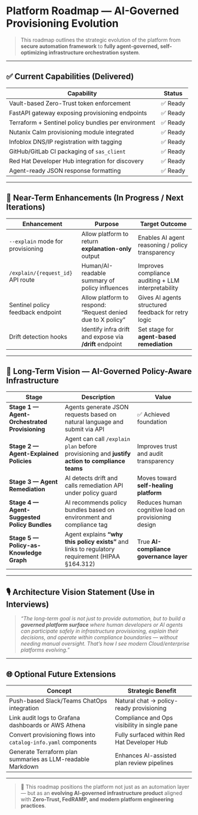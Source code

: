 # Platform Roadmap — AI-Governed Provisioning Evolution

> This roadmap outlines the strategic evolution of the platform from **secure automation framework** to **fully agent-governed, self-optimizing infrastructure orchestration system**.

---

## ✅ Current Capabilities (Delivered)

| Capability | Status |
|------------|:------:|
| Vault-based Zero-Trust token enforcement | ✅ Ready |
| FastAPI gateway exposing provisioning endpoints | ✅ Ready |
| Terraform + Sentinel policy bundles per environment | ✅ Ready |
| Nutanix Calm provisioning module integrated | ✅ Ready |
| Infoblox DNS/IP registration with tagging | ✅ Ready |
| GitHub/GitLab CI packaging of `sas_client` | ✅ Ready |
| Red Hat Developer Hub integration for discovery | ✅ Ready |
| Agent-ready JSON response formatting | ✅ Ready |

---

## 🚀 Near-Term Enhancements (In Progress / Next Iterations)

| Enhancement | Purpose | Target Outcome |
|-------------|--------|----------------|
| `--explain` mode for provisioning | Allow platform to return **explanation-only** output | Enables AI agent reasoning / policy transparency |
| `/explain/{request_id}` API route | Human/AI-readable summary of policy influences | Improves compliance auditing + LLM interpretability |
| Sentinel policy feedback endpoint | Allow platform to respond: “Request denied due to X policy” | Gives AI agents structured feedback for retry logic |
| Drift detection hooks | Identify infra drift and expose via **/drift** endpoint | Set stage for **agent-based remediation** |

---

## 🎯 Long-Term Vision — AI-Governed Policy-Aware Infrastructure

| Stage | Description | Value |
|-------|------------|-------|
| **Stage 1 — Agent-Orchestrated Provisioning** | Agents generate JSON requests based on natural language and submit via API | ✅ Achieved foundation |
| **Stage 2 — Agent-Explained Policies** | Agent can call `/explain plan` before provisioning and **justify action to compliance teams** | Improves trust and audit transparency |
| **Stage 3 — Agent Remediation** | AI detects drift and calls remediation API under policy guard | Moves toward **self-healing platform** |
| **Stage 4 — Agent-Suggested Policy Bundles** | AI recommends policy bundles based on environment and compliance tag | Reduces human cognitive load on provisioning design |
| **Stage 5 — Policy-as-Knowledge Graph** | Agent explains **“why this policy exists”** and links to regulatory requirement (HIPAA §164.312) | True **AI-compliance governance layer** |

---

## 🎙 Architecture Vision Statement (Use in Interviews)

> *“The long-term goal is not just to provide automation, but to build a **governed platform surface** where human developers or AI agents can participate safely in infrastructure provisioning, explain their decisions, and operate within compliance boundaries — without needing manual oversight. That’s how I see modern Cloud/enterprise platforms evolving.”*

---

## 🌐 Optional Future Extensions

| Concept | Strategic Benefit |
|--------|------------------|
| Push-based Slack/Teams ChatOps integration | Natural chat → policy-ready provisioning |
| Link audit logs to Grafana dashboards or AWS Athena | Compliance and Ops visibility in single pane |
| Convert provisioning flows into `catalog-info.yaml` components | Fully surfaced within Red Hat Developer Hub |
| Generate Terraform plan summaries as LLM-readable Markdown | Enhances AI-assisted plan review pipelines |

---

> 🎯 This roadmap positions the platform not just as an automation layer — but as an **evolving AI-governed infrastructure product** aligned with **Zero-Trust, FedRAMP, and modern platform engineering practices**.
